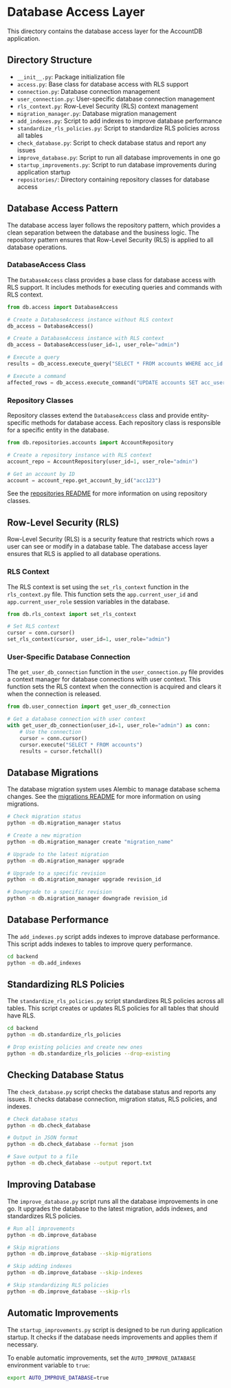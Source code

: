 # Database Access Layer

This directory contains the database access layer for the AccountDB application.

## Directory Structure

- `__init__.py`: Package initialization file
- `access.py`: Base class for database access with RLS support
- `connection.py`: Database connection management
- `user_connection.py`: User-specific database connection management
- `rls_context.py`: Row-Level Security (RLS) context management
- `migration_manager.py`: Database migration management
- `add_indexes.py`: Script to add indexes to improve database performance
- `standardize_rls_policies.py`: Script to standardize RLS policies across all tables
- `check_database.py`: Script to check database status and report any issues
- `improve_database.py`: Script to run all database improvements in one go
- `startup_improvements.py`: Script to run database improvements during application startup
- `repositories/`: Directory containing repository classes for database access

## Database Access Pattern

The database access layer follows the repository pattern, which provides a clean separation between the database and the business logic. The repository pattern ensures that Row-Level Security (RLS) is applied to all database operations.

### DatabaseAccess Class

The `DatabaseAccess` class provides a base class for database access with RLS support. It includes methods for executing queries and commands with RLS context.

```python
from db.access import DatabaseAccess

# Create a DatabaseAccess instance without RLS context
db_access = DatabaseAccess()

# Create a DatabaseAccess instance with RLS context
db_access = DatabaseAccess(user_id=1, user_role="admin")

# Execute a query
results = db_access.execute_query("SELECT * FROM accounts WHERE acc_id = %s", ("acc123",))

# Execute a command
affected_rows = db_access.execute_command("UPDATE accounts SET acc_username = %s WHERE acc_id = %s", ("new_username", "acc123"))
```

### Repository Classes

Repository classes extend the `DatabaseAccess` class and provide entity-specific methods for database access. Each repository class is responsible for a specific entity in the database.

```python
from db.repositories.accounts import AccountRepository

# Create a repository instance with RLS context
account_repo = AccountRepository(user_id=1, user_role="admin")

# Get an account by ID
account = account_repo.get_account_by_id("acc123")
```

See the [repositories README](./repositories/README.md) for more information on using repository classes.

## Row-Level Security (RLS)

Row-Level Security (RLS) is a security feature that restricts which rows a user can see or modify in a database table. The database access layer ensures that RLS is applied to all database operations.

### RLS Context

The RLS context is set using the `set_rls_context` function in the `rls_context.py` file. This function sets the `app.current_user_id` and `app.current_user_role` session variables in the database.

```python
from db.rls_context import set_rls_context

# Set RLS context
cursor = conn.cursor()
set_rls_context(cursor, user_id=1, user_role="admin")
```

### User-Specific Database Connection

The `get_user_db_connection` function in the `user_connection.py` file provides a context manager for database connections with user context. This function sets the RLS context when the connection is acquired and clears it when the connection is released.

```python
from db.user_connection import get_user_db_connection

# Get a database connection with user context
with get_user_db_connection(user_id=1, user_role="admin") as conn:
    # Use the connection
    cursor = conn.cursor()
    cursor.execute("SELECT * FROM accounts")
    results = cursor.fetchall()
```

## Database Migrations

The database migration system uses Alembic to manage database schema changes. See the [migrations README](../migrations/README.md) for more information on using migrations.

```bash
# Check migration status
python -m db.migration_manager status

# Create a new migration
python -m db.migration_manager create "migration_name"

# Upgrade to the latest migration
python -m db.migration_manager upgrade

# Upgrade to a specific revision
python -m db.migration_manager upgrade revision_id

# Downgrade to a specific revision
python -m db.migration_manager downgrade revision_id
```

## Database Performance

The `add_indexes.py` script adds indexes to improve database performance. This script adds indexes to tables to improve query performance.

```bash
cd backend
python -m db.add_indexes
```

## Standardizing RLS Policies

The `standardize_rls_policies.py` script standardizes RLS policies across all tables. This script creates or updates RLS policies for all tables that should have RLS.

```bash
cd backend
python -m db.standardize_rls_policies

# Drop existing policies and create new ones
python -m db.standardize_rls_policies --drop-existing
```

## Checking Database Status

The `check_database.py` script checks the database status and reports any issues. It checks database connection, migration status, RLS policies, and indexes.

```bash
# Check database status
python -m db.check_database

# Output in JSON format
python -m db.check_database --format json

# Save output to a file
python -m db.check_database --output report.txt
```

## Improving Database

The `improve_database.py` script runs all the database improvements in one go. It upgrades the database to the latest migration, adds indexes, and standardizes RLS policies.

```bash
# Run all improvements
python -m db.improve_database

# Skip migrations
python -m db.improve_database --skip-migrations

# Skip adding indexes
python -m db.improve_database --skip-indexes

# Skip standardizing RLS policies
python -m db.improve_database --skip-rls
```

## Automatic Improvements

The `startup_improvements.py` script is designed to be run during application startup. It checks if the database needs improvements and applies them if necessary.

To enable automatic improvements, set the `AUTO_IMPROVE_DATABASE` environment variable to `true`:

```bash
export AUTO_IMPROVE_DATABASE=true
```
